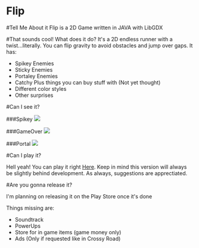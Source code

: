# Flip

#Tell Me About it
Flip is a 2D Game written in JAVA with LibGDX

#That sounds cool! What does it do?
It's a 2D endless runner with a twist...literally.
You can flip gravity to avoid obstacles and jump over gaps.
It has:

  - Spikey Enemies
  - Sticky Enemies
  - Portaley Enemies
  - Catchy Plus things you can buy stuff with (Not yet thought)
  - Different color styles
  - Other surprises

#Can I see it?

###Spikey
![](http://i.imgur.com/QJ0Hdej.png)

###GameOver
![](http://i.imgur.com/fhmyTwQ.png)

###Portal
![](http://i.imgur.com/aTGUcvq.png?1)

#Can I play it?

Hell yeah! You can play it right [Here](https://ggfpc.github.io).
Keep in mind this version will always be slightly behind development.
As always, suggestions are apprectiated.


#Are you gonna release it?

I'm planning on releasing it on the Play Store once it's done

Things missing are:

  - Soundtrack
  - PowerUps
  - Store for in game items (game money only)
  - Ads (Only if requested like in Crossy Road)
  

